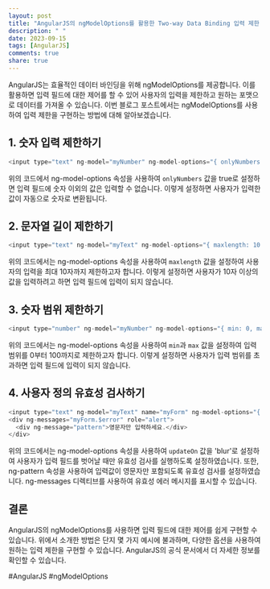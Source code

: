```yaml
---
layout: post
title: "AngularJS의 ngModelOptions를 활용한 Two-way Data Binding 입력 제한 구현 방법"
description: " "
date: 2023-09-15
tags: [AngularJS]
comments: true
share: true
---
```


AngularJS는 효율적인 데이터 바인딩을 위해 ngModelOptions를 제공합니다. 이를 활용하면 입력 필드에 대한 제어를 할 수 있어 사용자의 입력을 제한하고 원하는 포맷으로 데이터를 가져올 수 있습니다. 이번 블로그 포스트에서는 ngModelOptions를 사용하여 입력 제한을 구현하는 방법에 대해 알아보겠습니다.

## 1. 숫자 입력 제한하기

```javascript
<input type="text" ng-model="myNumber" ng-model-options="{ onlyNumbers: true }">
```

위의 코드에서 ng-model-options 속성을 사용하여 `onlyNumbers` 값을 true로 설정하면 입력 필드에 숫자 이외의 값은 입력할 수 없습니다. 이렇게 설정하면 사용자가 입력한 값이 자동으로 숫자로 변환됩니다.

## 2. 문자열 길이 제한하기

```javascript
<input type="text" ng-model="myText" ng-model-options="{ maxlength: 10 }">
```

위의 코드에서는 ng-model-options 속성을 사용하여 `maxlength` 값을 설정하여 사용자의 입력을 최대 10자까지 제한하고자 합니다. 이렇게 설정하면 사용자가 10자 이상의 값을 입력하려고 하면 입력 필드에 입력이 되지 않습니다.

## 3. 숫자 범위 제한하기

```javascript
<input type="number" ng-model="myNumber" ng-model-options="{ min: 0, max: 100 }">
```

위의 코드에서는 ng-model-options 속성을 사용하여 `min`과 `max` 값을 설정하여 입력 범위를 0부터 100까지로 제한하고자 합니다. 이렇게 설정하면 사용자가 입력 범위를 초과하면 입력 필드에 입력이 되지 않습니다.

## 4. 사용자 정의 유효성 검사하기

```javascript
<input type="text" ng-model="myText" name="myForm" ng-model-options="{ updateOn: 'blur' }" ng-pattern="/^[A-Za-z]+$/">
<div ng-messages="myForm.$error" role="alert">
  <div ng-message="pattern">영문자만 입력하세요.</div>
</div>
```

위의 코드에서는 ng-model-options 속성을 사용하여 `updateOn` 값을 'blur'로 설정하여 사용자가 입력 필드를 벗어날 때만 유효성 검사를 실행하도록 설정하였습니다. 또한, ng-pattern 속성을 사용하여 입력값이 영문자만 포함되도록 유효성 검사를 설정하였습니다. ng-messages 디렉티브를 사용하여 유효성 에러 메시지를 표시할 수 있습니다.

## 결론

AngularJS의 ngModelOptions를 사용하면 입력 필드에 대한 제어를 쉽게 구현할 수 있습니다. 위에서 소개한 방법은 단지 몇 가지 예시에 불과하며, 다양한 옵션을 사용하여 원하는 입력 제한을 구현할 수 있습니다. AngularJS의 공식 문서에서 더 자세한 정보를 확인할 수 있습니다. 

#AngularJS #ngModelOptions